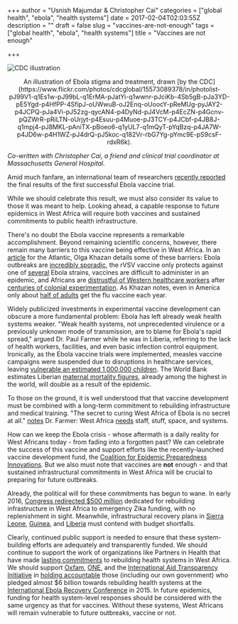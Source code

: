 +++
author = "Usnish Majumdar & Christopher Cai"
categories = ["global health", "ebola", "health systems"]
date = 2017-02-04T02:03:55Z
description = ""
draft = false
slug = "vaccines-are-not-enough"
tags = ["global health", "ebola", "health systems"]
title = "Vaccines are not enough"

+++

![CDC illustration](/images/2017/07/15573089378_9df10109b5_z-1.jpg#center)
<p align="center">
An illustration of Ebola stigma and treatment, drawn [by the CDC](https://www.flickr.com/photos/cdcglobal/15573089378/in/photolist-pJ99V1-q1Es1w-pJ99bL-q1ErMA-pJatYi-q1wwnr-pJciKb-4Sb5gB-pJa3YD-pE5Ygd-p4HfPP-4SfipJ-oUWwuB-oJ2Enq-oUoocY-pReMUg-pyJAY2-p4JCPQ-pJa4Vi-pJ52zg-qycAN4-p4DyNd-pJ4VcM-p4EcZN-p4Gcnv-pQZWrR-pRiLTN-oUrjyt-p4Esuu-p4Muoe-pJ3TCY-p4JCbf-p4JB8J-q1mpj4-pJ8MKL-pAniTX-pBoeo6-q1yUL7-q1mQyT-pYqBzq-p4JA7W-p4JD6w-p4H1WZ-pJ4drQ-pJ5koc-q182Vr-rbG7Yg-pYmc9E-pS9csF-rdxR6k).
</p>

*Co-written with Christopher Cai, a friend and clinical trial coordinator at Massachusetts General Hospital.*

Amid much fanfare, an international team of researchers [recently reported](http://www.thelancet.com/journals/lancet/article/PIIS0140-6736(16)32621-6/fulltext) the final results of the first successful Ebola vaccine trial.

While we should celebrate this result, we must also consider its value to those it was meant to help. Looking ahead, a capable response to future epidemics in West Africa will require both vaccines and sustained commitments to public health infrastructure.

There&#39;s no doubt the Ebola vaccine represents a remarkable accomplishment. Beyond remaining scientific concerns, however, there remain many barriers to this vaccine being effective in West Africa. In an [article](http://www.theatlantic.com/health/archive/2014/08/an-ebola-vaccine-is-not-the-answer/375592/) for the Atlantic, Olga Khazan details some of these barriers: Ebola outbreaks are [incredibly sporadic](https://www.cdc.gov/vhf/ebola/outbreaks/history/chronology.html), the rVSV vaccine only protects against one of [several](https://www.cdc.gov/vhf/ebola/about.html) Ebola strains, vaccines are difficult to administer in an epidemic, and Africans are [distrustful of Western healthcare workers](http://www.theatlantic.com/health/archive/2014/07/where-does-ebola-come-from/375206/) after [centuries of colonial experimentation](http://journalofethics.ama-assn.org/2016/07/mhst1-1607.html). As Khazan notes, even in America only about [half of adults](https://www.cdc.gov/flu/fluvaxview/coverage-1415estimates.htm) get the flu vaccine each year.

Widely publicized investments in experimental vaccine development can obscure a more fundamental problem: Ebola has left already weak health systems weaker. &quot;Weak health systems, not unprecedented virulence or a previously unknown mode of transmission, are to blame for Ebola&#39;s rapid spread,&quot; argued Dr. Paul Farmer while he was in Liberia, referring to the lack of health workers, facilities, and even basic infection control equipment. Ironically, as the Ebola vaccine trials were implemented, measles vaccine campaigns were suspended due to disruptions in healthcare services, leaving [vulnerable an estimated 1,000,000 children](http://science.sciencemag.org/content/347/6227/1240). The World Bank estimates Liberian [maternal mortality figures](http://www.worldbank.org/en/news/video/2015/07/08/ebolas-legacy-loss-of-health-workers-rising-maternal-mortality), already among the highest in the world, will double as a result of the epidemic.

To those on the ground, it is well understood that that vaccine development must be combined with a long-term commitment to rebuilding infrastructure and medical training. &quot;The secret to curing West Africa of Ebola is no secret at all.&quot; [notes](https://www.washingtonpost.com/opinions/paul-farmer-the-secret-to-curing-west-africa-from-ebola-is-no-secret-at-all/2015/01/16/658a6686-9cb9-11e4-bcfb-059ec7a93ddc_story.html) Dr. Farmer: West Africa [needs](http://www.lrb.co.uk/v36/n20/paul-farmer/diary) staff, stuff, space, and systems.

How can we keep the Ebola crisis - whose aftermath is a daily reality for West Africans today - from fading into a forgotten past? We can celebrate the success of this vaccine and support efforts like the recently-launched vaccine development fund, the [Coalition for Epidemic Preparedness Innovations](http://cepi.net/). But we also must note that vaccines are **not** enough - and that sustained infrastructural commitments in West Africa will be crucial to preparing for future outbreaks.

Already, the political will for these commitments has begun to wane. In early 2016, [Congress redirected $500 million](https://www.statnews.com/2016/06/01/ebola-zika-virus-funding/) dedicated for rebuilding infrastructure in West Africa to emergency Zika funding, with no replenishment in sight. Meanwhile, infrastructural recovery plans in [Sierra Leone](https://ebolaresponse.un.org/sites/default/files/sierra_leone_recovery_strategy_en.pdf), [Guinea](http://ebolaresponse.un.org/sites/default/files/guinea_post_ebola_socioeconomic_strategy_030715.pdf), and [Liberia](http://ebolaresponse.un.org/sites/default/files/liberia_recovery_strategy_en.pdf) must contend with budget shortfalls.

Clearly, continued public support is needed to ensure that these system-building efforts are adequately and transparently funded. We should continue to support the work of organizations like Partners in Health that have made [lasting commitments](http://www.wsj.com/articles/africa-struggles-to-rebuild-its-ravaged-health-care-system-1433457230) to rebuilding health systems in West Africa. We should support [Oxfam](https://www.oxfam.org/en/pressroom/pressreleases/2016-01-31/ebola-funds-impossible-track), [ONE](https://www.one.org/international/ebola-tracker/), and the [International Aid Transparency Initiative](http://www.aidtransparency.net/) in [holding accountable](https://www.one.org/us/2016/01/31/ebola-free-doesnt-mean-the-work-is-done/) those (including our own government) who pledged almost $6 billion towards rebuilding health systems at the [International Ebola Recovery Conference](http://www.afro.who.int/en/media-centre/pressreleases/item/7828-ebola-recovery-is-impossible-unless-resilient-health-systems-are-rebuilt-in-guinea-liberia-and-sierra-leone.html) in 2015. In future epidemics, funding for health system-level responses should be considered with the same urgency as that for vaccines. Without these systems, West Africans will remain vulnerable to future outbreaks, vaccine or not.
